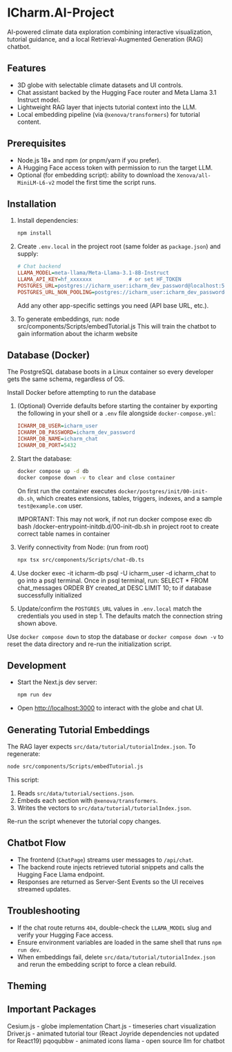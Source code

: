 # ICharm.AI-Project

AI-powered climate data exploration combining interactive visualization, tutorial guidance, and a local Retrieval-Augmented Generation (RAG) chatbot.

## Features

- 3D globe with selectable climate datasets and UI controls.
- Chat assistant backed by the Hugging Face router and Meta Llama 3.1 Instruct model.
- Lightweight RAG layer that injects tutorial context into the LLM.
- Local embedding pipeline (via `@xenova/transformers`) for tutorial content.

## Prerequisites

- Node.js 18+ and npm (or pnpm/yarn if you prefer).
- A Hugging Face access token with permission to run the target LLM.
- Optional (for embedding script): ability to download the `Xenova/all-MiniLM-L6-v2` model the first time the script runs.

## Installation

1. Install dependencies:
   ```bash
   npm install
   ```
2. Create `.env.local` in the project root (same folder as `package.json`) and supply:
   ```ini
   # Chat backend
   LLAMA_MODEL=meta-llama/Meta-Llama-3.1-8B-Instruct
   LLAMA_API_KEY=hf_xxxxxxx            # or set HF_TOKEN
   POSTGRES_URL=postgres://icharm_user:icharm_dev_password@localhost:5432/icharm_chat
   POSTGRES_URL_NON_POOLING=postgres://icharm_user:icharm_dev_password@localhost:5432/icharm_chat
   ```
   Add any other app-specific settings you need (API base URL, etc.).

3. To generate embeddings, run:
node src/components/Scripts/embedTutorial.js
This will train the chatbot to gain information about the icharm website

## Database (Docker)

The PostgreSQL database boots in a Linux container so every developer gets the same schema, regardless of OS.

Install Docker before attempting to run the database

1. (Optional) Override defaults before starting the container by exporting the following in your shell or a `.env` file alongside `docker-compose.yml`:
   ```ini
   ICHARM_DB_USER=icharm_user
   ICHARM_DB_PASSWORD=icharm_dev_password
   ICHARM_DB_NAME=icharm_chat
   ICHARM_DB_PORT=5432
   ```
2. Start the database:
   ```bash
   docker compose up -d db
   docker compose down -v to clear and close container
   ```
   On first run the container executes `docker/postgres/init/00-init-db.sh`, which creates extensions, tables, triggers, indexes, and a sample `test@example.com` user.

   IMPORTANT: This may not work, if not run 
   docker compose exec db bash /docker-entrypoint-initdb.d/00-init-db.sh
   in project root to create correct table names in container


3. Verify connectivity from Node: (run from root)
   ```bash
   npx tsx src/components/Scripts/chat-db.ts
   ```

4. Use 
docker exec -it icharm-db psql -U icharm_user -d icharm_chat 
to go into a psql terminal.
Once in psql terminal, run:
SELECT * FROM chat_messages ORDER BY created_at DESC LIMIT 10;
to if database successfully initialized

5. Update/confirm the `POSTGRES_URL` values in `.env.local` match the credentials you used in step 1. The defaults match the connection string shown above.

Use `docker compose down` to stop the database or `docker compose down -v` to reset the data directory and re-run the initialization script.

## Development

- Start the Next.js dev server:
  ```bash
  npm run dev
  ```
- Open <http://localhost:3000> to interact with the globe and chat UI.

## Generating Tutorial Embeddings

The RAG layer expects `src/data/tutorial/tutorialIndex.json`. To regenerate:

```bash
node src/components/Scripts/embedTutorial.js
```

This script:

1. Reads `src/data/tutorial/sections.json`.
2. Embeds each section with `@xenova/transformers`.
3. Writes the vectors to `src/data/tutorial/tutorialIndex.json`.

Re-run the script whenever the tutorial copy changes.

## Chatbot Flow

- The frontend (`ChatPage`) streams user messages to `/api/chat`.
- The backend route injects retrieved tutorial snippets and calls the Hugging Face Llama endpoint.
- Responses are returned as Server-Sent Events so the UI receives streamed updates.

## Troubleshooting

- If the chat route returns `404`, double-check the `LLAMA_MODEL` slug and verify your Hugging Face access.
- Ensure environment variables are loaded in the same shell that runs `npm run dev`.
- When embeddings fail, delete `src/data/tutorial/tutorialIndex.json` and rerun the embedding script to force a clean rebuild.

## Theming

## Important Packages

Cesium.js - globe implementation
Chart.js - timeseries chart visualization
Driver.js - animated tutorial tour (React Joyride dependencies not updated for React19)
pqoqubbw - animated icons
llama - open source llm for chatbot
